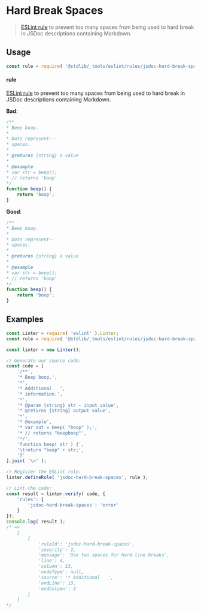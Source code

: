 <!--

@license Apache-2.0

Copyright (c) 2018 The Stdlib Authors.

Licensed under the Apache License, Version 2.0 (the "License");
you may not use this file except in compliance with the License.
You may obtain a copy of the License at

   http://www.apache.org/licenses/LICENSE-2.0

Unless required by applicable law or agreed to in writing, software
distributed under the License is distributed on an "AS IS" BASIS,
WITHOUT WARRANTIES OR CONDITIONS OF ANY KIND, either express or implied.
See the License for the specific language governing permissions and
limitations under the License.

-->

# Hard Break Spaces

> [ESLint rule][eslint-rules] to prevent too many spaces from being used to hard break in JSDoc descriptions containing Markdown.

<section class="intro">

</section>

<!-- /.intro -->

<section class="usage">

## Usage

```javascript
const rule = require( '@stdlib/_tools/eslint/rules/jsdoc-hard-break-spaces' );
```

#### rule

[ESLint rule][eslint-rules] to prevent too many spaces from being used to hard break in JSDoc descriptions containing Markdown.

**Bad**:

<!-- eslint-disable stdlib/jsdoc-hard-break-spaces, stdlib/jsdoc-markdown-remark -->

```javascript
/**
* Beep boop.
*
* Dots represent⋅⋅⋅
* spaces.
*
* @returns {string} a value
*
* @example
* var str = beep();
* // returns 'boop'
*/
function beep() {
    return 'boop';
}
```

**Good**:

```javascript
/**
* Beep boop.
*
* Dots represent⋅⋅
* spaces.
*
* @returns {string} a value
*
* @example
* var str = beep();
* // returns 'boop'
*/
function beep() {
    return 'boop';
}
```

</section>

<!-- /.usage -->

<section class="examples">

## Examples

<!-- eslint no-undef: "error" -->

```javascript
const Linter = require( 'eslint' ).Linter;
const rule = require( '@stdlib/_tools/eslint/rules/jsdoc-hard-break-spaces' );

const linter = new Linter();

// Generate our source code:
const code = [
    '/**',
    '* Beep boop.',
    '*',
    '* Additional   ',
    '* information.',
    '*',
    '* @param {string} str - input value',
    '* @returns {string} output value',
    '*',
    '* @example',
    '* var out = beep( "boop" );',
    '* // returns "beepboop"',
    '*/',
    'function beep( str ) {',
    '\treturn "beep" + str;',
    '}'
].join( '\n' );

// Register the ESLint rule:
linter.defineRule( 'jsdoc-hard-break-spaces', rule );

// Lint the code:
const result = linter.verify( code, {
    'rules': {
        'jsdoc-hard-break-spaces': 'error'
    }
});
console.log( result );
/* =>
    [
        {
            'ruleId': 'jsdoc-hard-break-spaces',
            'severity': 2,
            'message': 'Use two spaces for hard line breaks',
            'line': 4,
            'column': 13,
            'nodeType': null,
            'source': '* Additional   ',
            'endLine': 13,
            'endColumn': 3
        }
    ]
*/
```

</section>

<!-- /.examples -->

<!-- Section for related `stdlib` packages. Do not manually edit this section, as it is automatically populated. -->

<section class="related">

</section>

<!-- /.related -->

<!-- Section for all links. Make sure to keep an empty line after the `section` element and another before the `/section` close. -->

<section class="links">

[eslint-rules]: https://eslint.org/docs/developer-guide/working-with-rules

</section>

<!-- /.links -->
